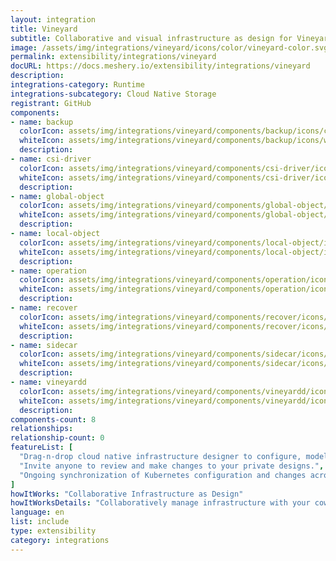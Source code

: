 ```yaml
---
layout: integration
title: Vineyard
subtitle: Collaborative and visual infrastructure as design for Vineyard
image: /assets/img/integrations/vineyard/icons/color/vineyard-color.svg
permalink: extensibility/integrations/vineyard
docURL: https://docs.meshery.io/extensibility/integrations/vineyard
description: 
integrations-category: Runtime
integrations-subcategory: Cloud Native Storage
registrant: GitHub
components: 
- name: backup
  colorIcon: assets/img/integrations/vineyard/components/backup/icons/color/backup-color.svg
  whiteIcon: assets/img/integrations/vineyard/components/backup/icons/white/backup-white.svg
  description: 
- name: csi-driver
  colorIcon: assets/img/integrations/vineyard/components/csi-driver/icons/color/csi-driver-color.svg
  whiteIcon: assets/img/integrations/vineyard/components/csi-driver/icons/white/csi-driver-white.svg
  description: 
- name: global-object
  colorIcon: assets/img/integrations/vineyard/components/global-object/icons/color/global-object-color.svg
  whiteIcon: assets/img/integrations/vineyard/components/global-object/icons/white/global-object-white.svg
  description: 
- name: local-object
  colorIcon: assets/img/integrations/vineyard/components/local-object/icons/color/local-object-color.svg
  whiteIcon: assets/img/integrations/vineyard/components/local-object/icons/white/local-object-white.svg
  description: 
- name: operation
  colorIcon: assets/img/integrations/vineyard/components/operation/icons/color/operation-color.svg
  whiteIcon: assets/img/integrations/vineyard/components/operation/icons/white/operation-white.svg
  description: 
- name: recover
  colorIcon: assets/img/integrations/vineyard/components/recover/icons/color/recover-color.svg
  whiteIcon: assets/img/integrations/vineyard/components/recover/icons/white/recover-white.svg
  description: 
- name: sidecar
  colorIcon: assets/img/integrations/vineyard/components/sidecar/icons/color/sidecar-color.svg
  whiteIcon: assets/img/integrations/vineyard/components/sidecar/icons/white/sidecar-white.svg
  description: 
- name: vineyardd
  colorIcon: assets/img/integrations/vineyard/components/vineyardd/icons/color/vineyardd-color.svg
  whiteIcon: assets/img/integrations/vineyard/components/vineyardd/icons/white/vineyardd-white.svg
  description: 
components-count: 8
relationships: 
relationship-count: 0
featureList: [
  "Drag-n-drop cloud native infrastructure designer to configure, model, and deploy your workloads.",
  "Invite anyone to review and make changes to your private designs.",
  "Ongoing synchronization of Kubernetes configuration and changes across any number of clusters."
]
howItWorks: "Collaborative Infrastructure as Design"
howItWorksDetails: "Collaboratively manage infrastructure with your coworkers synchronously sharing the same designs."
language: en
list: include
type: extensibility
category: integrations
---
```

